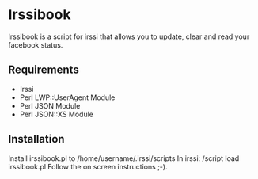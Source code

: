 Irssibook
=========

Irssibook is a script for irssi that allows you to update, clear and read your facebook status.

Requirements
------------

- Irssi
- Perl LWP::UserAgent Module
- Perl JSON Module
- Perl JSON::XS Module

Installation
------------

Install irssibook.pl to /home/username/.irssi/scripts
In irssi:
/script load irssibook.pl
Follow the on screen instructions ;-).
